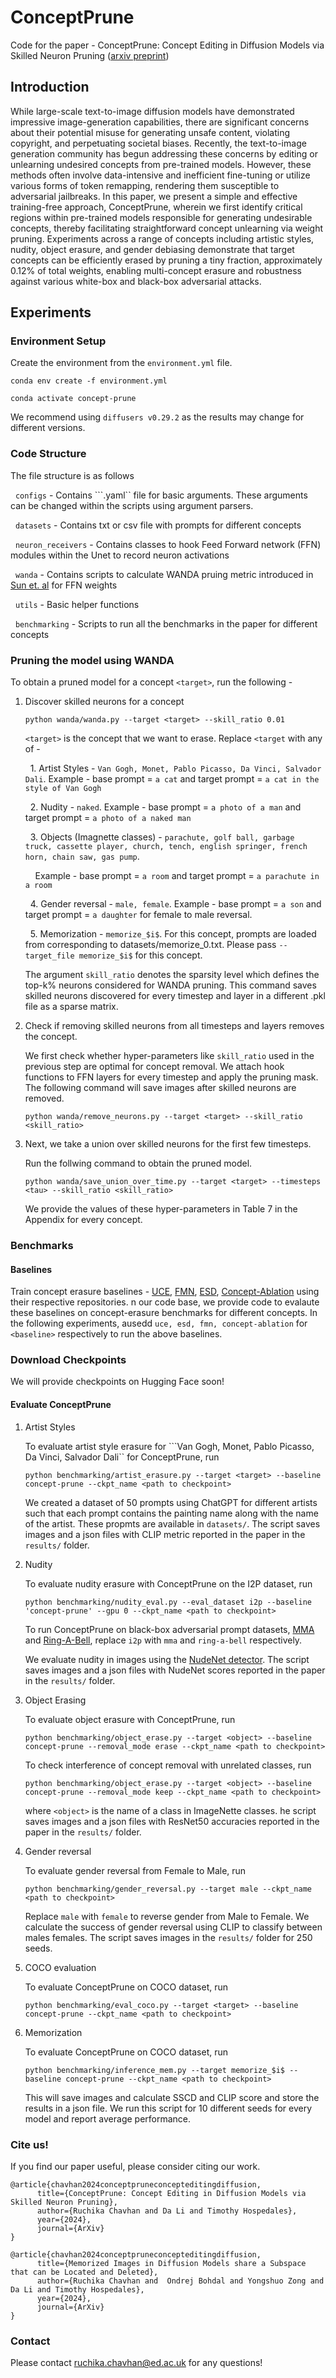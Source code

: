 # ConceptPrune
Code for the paper - ConceptPrune: Concept Editing in Diffusion Models via Skilled Neuron Pruning ([arxiv preprint](https://arxiv.org/abs/2405.19237v1))

## Introduction
While large-scale text-to-image diffusion models have demonstrated impressive image-generation capabilities, there are significant concerns about their potential misuse for generating unsafe content, violating copyright, and perpetuating societal biases. Recently, the text-to-image generation community has begun addressing these concerns by editing or unlearning undesired concepts from pre-trained models. However, these methods often involve data-intensive and inefficient fine-tuning or utilize various forms of token remapping, rendering them susceptible to adversarial jailbreaks. In this paper, we present a simple and effective training-free approach, ConceptPrune, wherein we first identify critical regions within pre-trained models responsible for generating undesirable concepts, thereby facilitating straightforward concept unlearning via weight pruning. Experiments across a range of concepts including artistic styles, nudity, object erasure, and gender debiasing demonstrate that target concepts can be efficiently erased by pruning a tiny fraction, approximately 0.12% of total weights, enabling multi-concept erasure and robustness against various white-box and black-box adversarial attacks.


## Experiments

### Environment Setup
Create the environment from the ```environment.yml``` file.

```conda env create -f environment.yml```


```conda activate concept-prune```

We recommend using ```diffusers v0.29.2``` as the results may change for different versions.

### Code Structure


The file structure is as follows

&nbsp; ```configs``` - Contains ```.yaml`` file for basic arguments. These arguments can be changed within the scripts using argument parsers.

&nbsp; ```datasets``` - Contains txt or csv file with prompts for different concepts

&nbsp; ```neuron_receivers``` - Contains classes to hook Feed Forward network (FFN) modules within the Unet to record neuron activations

&nbsp; ```wanda``` - Contains scripts to calculate WANDA pruing metric introduced in [Sun et. al](https://arxiv.org/abs/2306.11695) for FFN weights

&nbsp; ```utils``` - Basic helper functions

&nbsp; ```benchmarking``` - Scripts to run all the benchmarks in the paper for different concepts


### Pruning the model using WANDA


To obtain a pruned model for a concept ```<target>```, run the following - 

1. Discover skilled neurons for a concept

    ```
    python wanda/wanda.py --target <target> --skill_ratio 0.01
    ```

    ```<target>``` is the concept that we want to erase. Replace  ```<target``` with any of - 


    &nbsp; 1. Artist Styles - ```Van Gogh, Monet, Pablo Picasso, Da Vinci, Salvador Dali```. Example - base prompt = ```a cat``` and target prompt = ```a cat in the style of Van Gogh```

    &nbsp; 2. Nudity - ```naked```. Example - base prompt = ```a photo of a man``` and target prompt = ```a photo of a naked man```

    &nbsp; 3. Objects (Imagnette classes) - ```parachute, golf ball, garbage truck, cassette player, church, tench, english springer, french horn, chain saw, gas pump```. 

    &nbsp; &nbsp; Example - base prompt = ```a room``` and target prompt = ```a parachute in a room```

    &nbsp; 4. Gender reversal - ```male, female```. Example - base prompt = ```a son``` and target prompt = ```a daughter``` for female to male reversal.

    &nbsp; 5. Memorization - ```memorize_$i$```. For this concept, prompts are loaded from corresponding to datasets/memorize_0.txt. Please pass ```--target_file memorize_$i$``` for this concept.


    The argument ```skill_ratio``` denotes the sparsity level which defines the top-k% neurons considered for WANDA pruning. This command saves skilled neurons discovered for every timestep and layer in a different .pkl file as a sparse matrix. 


2. Check if removing skilled neurons from all timesteps and layers removes the concept.

    We first check whether hyper-parameters like ```skill_ratio``` used in the previous step are optimal for concept removal. We attach hook functions to FFN layers for every timestep and apply the pruning mask. The following command will save images after skilled neurons are removed.

    ```
    python wanda/remove_neurons.py --target <target> --skill_ratio <skill_ratio>
    ```

3. Next, we take a union over skilled neurons for the first few timesteps.

    Run the follwing command to obtain the pruned model.
    ```
    python wanda/save_union_over_time.py --target <target> --timesteps <tau> --skill_ratio <skill_ratio>
    ```

    We provide the values of these hyper-parameters in Table 7 in the Appendix for every concept.


### Benchmarks

#### Baselines

Train concept erasure baselines - [UCE](https://github.com/rohitgandikota/unified-concept-editing), [FMN](https://github.com/SHI-Labs/Forget-Me-Not), [ESD](https://github.com/rohitgandikota/erasing), [Concept-Ablation](https://github.com/nupurkmr9/concept-ablation) using their respective repositories. n our code base, we provide code to evalaute these baselines on concept-erasure benchmarks for different concepts. In the following experiments, ausedd ```uce, esd, fmn, concept-ablation``` for ```<baseline>``` respectively to run the above baselines. 

### Download Checkpoints

We will provide checkpoints on Hugging Face soon!

#### Evaluate ConceptPrune

1. Artist Styles

    To evaluate artist style erasure for ```Van Gogh, Monet, Pablo Picasso, Da Vinci, Salvador Dali`` for ConceptPrune, run 
    ```
    python benchmarking/artist_erasure.py --target <target> --baseline concept-prune --ckpt_name <path to checkpoint>
    ```
    We created a dataset of 50 prompts using ChatGPT for different artists such that each prompt contains the painting name along with the name of the artist. These propmts are available in ```datasets/```. The script saves images  and a json files with CLIP metric reported in the paper in the ```results/``` folder.

2. Nudity 

    To evaluate nudity erasure with ConceptPrune on the I2P dataset, run
    ```
    python benchmarking/nudity_eval.py --eval_dataset i2p --baseline 'concept-prune' --gpu 0 --ckpt_name <path to checkpoint>
    ```

    To run ConceptPrune on black-box adversarial prompt datasets, [MMA](https://openaccess.thecvf.com/content/CVPR2024/papers/Yang_MMA-Diffusion_MultiModal_Attack_on_Diffusion_Models_CVPR_2024_paper.pdf) and [Ring-A-Bell](https://arxiv.org/abs/2310.10012), replace ```i2p``` with ```mma``` and ```ring-a-bell``` respectively.

    We evaluate nudity in images using the [NudeNet detector](https://pypi.org/project/nudenet/). The script saves images and a json files with NudeNet scores reported in the paper in the ```results/``` folder.


3. Object Erasing

    To evaluate object erasure with ConceptPrune, run
    ```
    python benchmarking/object_erase.py --target <object> --baseline concept-prune --removal_mode erase --ckpt_name <path to checkpoint>
    ```
    
    To check interference of concept removal with unrelated classes, run
    ```
    python benchmarking/object_erase.py --target <object> --baseline concept-prune --removal_mode keep --ckpt_name <path to checkpoint>
    ```

    where ```<object>``` is the name of a class in ImageNette classes.  he script saves images and a json files with ResNet50 accuracies reported in the paper in the ```results/``` folder.


4. Gender reversal

    To evaluate gender reversal from Female to Male, run

    ```
    python benchmarking/gender_reversal.py --target male --ckpt_name <path to checkpoint>
    ```

    Replace ```male``` with ```female``` to reverse gender from Male to Female. We calculate the success of gender reversal using CLIP to classify between males females. The script saves images in the ```results/``` folder for 250 seeds.



5. COCO evaluation

    To evaluate ConceptPrune on COCO dataset, run

    ```
    python benchmarking/eval_coco.py --target <target> --baseline concept-prune --ckpt_name <path to checkpoint>
    ``` 

5. Memorization

    To evaluate ConceptPrune on COCO dataset, run

    ```
    python benchmarking/inference_mem.py --target memorize_$i$ --baseline concept-prune --ckpt_name <path to checkpoint>
    ``` 

    This will save images and calculate SSCD and CLIP score and store the results in a json file. We run this script for 10 different seeds for every model and report average performance.


### Cite us!

If you find our paper useful, please consider citing our work. 
```
@article{chavhan2024conceptpruneconcepteditingdiffusion,
      title={ConceptPrune: Concept Editing in Diffusion Models via Skilled Neuron Pruning}, 
      author={Ruchika Chavhan and Da Li and Timothy Hospedales},
      year={2024},
      journal={ArXiv}
}
```

```
@article{chavhan2024conceptpruneconcepteditingdiffusion,
      title={Memorized Images in Diffusion Models share a Subspace that can be Located and Deleted}, 
      author={Ruchika Chavhan and  Ondrej Bohdal and Yongshuo Zong and Da Li and Timothy Hospedales},
      year={2024},
      journal={ArXiv}
}
```

### Contact

Please contact ruchika.chavhan@ed.ac.uk for any questions!